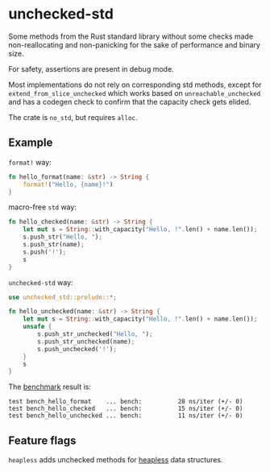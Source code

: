 # unchecked-std

Some methods from the Rust standard library without some checks
made non-reallocating and non-panicking
for the sake of performance and binary size.

For safety, assertions are present in debug mode.

Most implementations do not rely on corresponding std methods, except for
`extend_from_slice_unchecked` which works based on `unreachable_unchecked`
and has a codegen check to confirm that the capacity check gets elided.

The crate is `no_std`, but requires `alloc`.

## Example

`format!` way:

```rust
fn hello_format(name: &str) -> String {
    format!("Hello, {name}!")
}
```

macro-free `std` way:

```rust
fn hello_checked(name: &str) -> String {
    let mut s = String::with_capacity("Hello, !".len() + name.len());
    s.push_str("Hello, ");
    s.push_str(name);
    s.push('!');
    s
}
```

`unchecked-std` way:

```rust
use unchecked_std::prelude::*;

fn hello_unchecked(name: &str) -> String {
    let mut s = String::with_capacity("Hello, !".len() + name.len());
    unsafe {
        s.push_str_unchecked("Hello, ");
        s.push_str_unchecked(name);
        s.push_unchecked('!');
    }
    s
}
```

The [benchmark](benches/bench.rs) result is:

```
test bench_hello_format    ... bench:          28 ns/iter (+/- 0)
test bench_hello_checked   ... bench:          15 ns/iter (+/- 0)
test bench_hello_unchecked ... bench:          11 ns/iter (+/- 0)
```

## Feature flags

`heapless` adds unchecked methods for
[heapless](https://github.com/rust-embedded/heapless) data structures.
